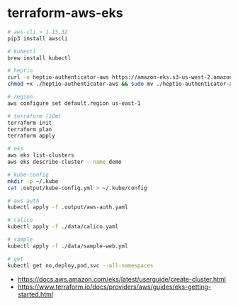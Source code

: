 # terraform-aws-eks

```bash
# aws-cli > 1.15.32
pip3 install awscli

# kubectl
brew install kubectl

# heptio
curl -o heptio-authenticator-aws https://amazon-eks.s3-us-west-2.amazonaws.com/1.10.3/2018-06-05/bin/darwin/amd64/heptio-authenticator-aws
chmod +x ./heptio-authenticator-aws && sudo mv ./heptio-authenticator-aws /usr/local/bin/

# region
aws configure set default.region us-east-1

# terraform (10m)
terraform init
terraform plan
terraform apply

# eks
aws eks list-clusters
aws eks describe-cluster --name demo

# kube-config
mkdir -p ~/.kube
cat .output/kube-config.yml > ~/.kube/config

# aws-auth
kubectl apply -f .output/aws-auth.yaml

# calico
kubectl apply -f ./data/calico.yaml

# sample
kubectl apply -f ./data/sample-web.yml

# get
kubectl get no,deploy,pod,svc --all-namespaces
```
* https://docs.aws.amazon.com/eks/latest/userguide/create-cluster.html
* https://www.terraform.io/docs/providers/aws/guides/eks-getting-started.html
